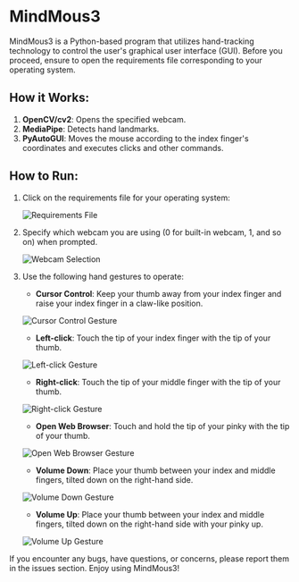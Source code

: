 # MindMous3

MindMous3 is a Python-based program that utilizes hand-tracking technology to control the user's graphical user interface (GUI). Before you proceed, ensure to open the requirements file corresponding to your operating system.

## How it Works:

1. **OpenCV/cv2**: Opens the specified webcam.
2. **MediaPipe**: Detects hand landmarks.
3. **PyAutoGUI**: Moves the mouse according to the index finger's coordinates and executes clicks and other commands.

## How to Run:

1. Click on the requirements file for your operating system:

    ![Requirements File](https://github.com/Tiamiscool/MindMous3/assets/107582387/dac11b4e-2e5e-4b4c-be42-0ef8e8aec951)

2. Specify which webcam you are using (0 for built-in webcam, 1, and so on) when prompted.

    ![Webcam Selection](https://github.com/Tiamiscool/MindMous3/assets/107582387/d26820ba-93d8-47d1-8254-b03320e97657)

3. Use the following hand gestures to operate:

    - **Cursor Control**: Keep your thumb away from your index finger and raise your index finger in a claw-like position.

    ![Cursor Control Gesture](https://github.com/Tiamiscool/MindMous3/assets/107582387/1e3412f0-098b-4e3b-b5c1-52a9d8dbe447)

    - **Left-click**: Touch the tip of your index finger with the tip of your thumb.

    ![Left-click Gesture](https://github.com/Tiamiscool/MindMous3/assets/107582387/3855e024-df88-4085-b650-6703cc58b862)

    - **Right-click**: Touch the tip of your middle finger with the tip of your thumb.

    ![Right-click Gesture](https://github.com/Tiamiscool/MindMous3/assets/107582387/1ca6dcb5-e346-4580-8ba8-cb5fbc51700d)

    - **Open Web Browser**: Touch and hold the tip of your pinky with the tip of your thumb.

    ![Open Web Browser Gesture](https://github.com/Tiamiscool/MindMous3/assets/107582387/330f9970-cdeb-4877-a8f5-aab2774896fe)

    - **Volume Down**: Place your thumb between your index and middle fingers, tilted down on the right-hand side.

    ![Volume Down Gesture](https://github.com/Tiamiscool/MindMous3/assets/107582387/bce651ca-5787-4448-95ad-c164c01e36e1)

    - **Volume Up**: Place your thumb between your index and middle fingers, tilted down on the right-hand side with your pinky up.

    ![Volume Up Gesture](https://github.com/Tiamiscool/MindMous3/assets/107582387/ad65fb50-03c6-4d11-8097-464fc9e4056d)

If you encounter any bugs, have questions, or concerns, please report them in the issues section. Enjoy using MindMous3!
